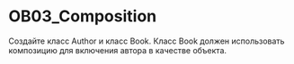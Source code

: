 # OB03_Composition
Создайте класс Author и класс Book. 
Класс Book должен использовать композицию для включения автора в качестве объекта.
